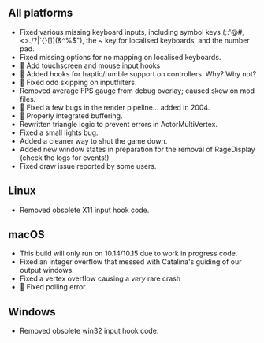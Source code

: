 All platforms
-------------

*   Fixed various missing keyboard inputs, including symbol keys (;:'@#,<>./?|\`{}\[\])(&^%$"), the ~ key for localised keyboards, and the number pad.
*   Fixed missing options for no mapping on localised keyboards.
*   🐲 Add touchscreen and mouse input hooks
*   🐲 Added hooks for haptic/rumble support on controllers. Why? Why not?
*   🐲 Fixed odd skipping on inputfilters.
*   Removed average FPS gauge from debug overlay; caused skew on mod files.
*   🐲 Fixed a few bugs in the render pipeline... added in 2004.
*   🐲 Properly integrated buffering.
*   Rewritten triangle logic to prevent errors in ActorMultiVertex.
*   Fixed a small lights bug.
*   Added a cleaner way to shut the game down.
*   Added new window states in preparation for the removal of RageDisplay (check the logs for events!)
*   Fixed draw issue reported by some users.

Linux
-----

*   Removed obsolete X11 input hook code.

macOS
-----

*   This build will only run on 10.14/10.15 due to work in progress code.
*   Fixed an integer overflow that messed with Catalina's guiding of our output windows.
*   Fixed a vertex overflow causing a _very_ rare crash
*   🐲 Fixed polling error.

Windows
-------

*   Removed obsolete win32 input hook code.